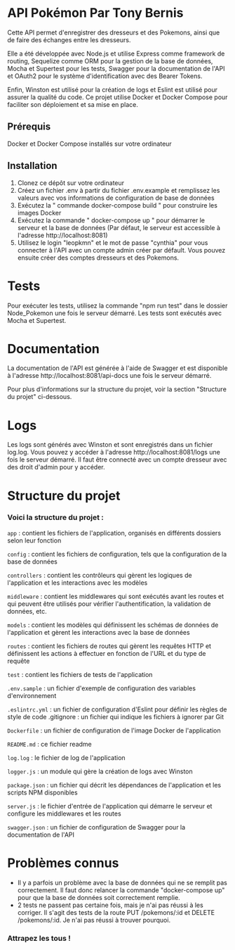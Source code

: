 # API Pokémon Par Tony Bernis

Cette API permet d'enregistrer des dresseurs et des Pokemons, ainsi que de faire des échanges entre les dresseurs. 

Elle a été développée avec Node.js et utilise Express comme framework de routing, Sequelize comme ORM pour la gestion de la base de données, Mocha et Supertest pour les tests, Swagger pour la documentation de l'API et OAuth2 pour le système d'identification avec des Bearer Tokens. 

Enfin, Winston est utilisé pour la création de logs et Eslint est utilisé pour assurer la qualité du code.
Ce projet utilise Docker et Docker Compose pour faciliter son déploiement et sa mise en place.

## Prérequis

Docker et Docker Compose installés sur votre ordinateur

## Installation

1. Clonez ce dépôt sur votre ordinateur
2. Créez un fichier .env à partir du fichier .env.example et remplissez les valeurs avec vos informations de configuration de base de données 
3. Exécutez la " commande docker-compose build " pour construire les images Docker
4. Exécutez la commande " docker-compose up " pour démarrer le serveur et la base de données (Par défaut, le serveur est accessible à l'adresse http://localhost:8081)
5. Utilisez le login "leopkmn" et le mot de passe "cynthia" pour vous connecter à l'API avec un compte admin créer par défault. Vous pouvez ensuite créer des comptes dresseurs et des Pokemons.


# Tests

Pour exécuter les tests, utilisez la commande "npm run test" dans le dossier Node_Pokemon une fois le serveur démarré. Les tests sont exécutés avec Mocha et Supertest. 

# Documentation

La documentation de l'API est générée à l'aide de Swagger et est disponible à l'adresse http://localhost:8081/api-docs une fois le serveur démarré.

Pour plus d'informations sur la structure du projet, voir la section "Structure du projet" ci-dessous.

# Logs

Les logs sont générés avec Winston et sont enregistrés dans un fichier log.log. 
Vous pouvez y accéder à l'adresse http://localhost:8081/logs une fois le serveur démarré. Il faut être connecté avec un compte dresseur avec des droit d'admin pour y accéder.

# Structure du projet
### Voici la structure du projet :

`app` : contient les fichiers de l'application, organisés en différents dossiers selon leur fonction

``config`` : contient les fichiers de configuration, tels que la configuration de la base de données

``controllers`` : contient les contrôleurs qui gèrent les logiques de l'application et les interactions avec les modèles

``middleware`` : contient les middlewares qui sont exécutés avant les routes et qui peuvent être utilisés pour vérifier l'authentification, la validation de données, etc.

``models`` : contient les modèles qui définissent les schémas de données de l'application et gèrent les interactions avec la base de données

``routes`` : contient les fichiers de routes qui gèrent les requêtes HTTP et définissent les actions à effectuer en fonction de l'URL et du type de requête

``test`` : contient les fichiers de tests de l'application

``.env.sample`` : un fichier d'exemple de configuration des variables d'environnement

``.eslintrc.yml`` : un fichier de configuration d'Eslint pour définir les règles de style de code
.gitignore : un fichier qui indique les fichiers à ignorer par Git

``Dockerfile`` : un fichier de configuration de l'image Docker de l'application

``README.md`` : ce fichier readme

``log.log`` : le fichier de log de l'application

``logger.js`` : un module qui gère la création de logs avec Winston

``package.json`` : un fichier qui décrit les dépendances de l'application et les scripts NPM disponibles

``server.js`` : le fichier d'entrée de l'application qui démarre le serveur et configure les middlewares et les routes

``swagger.json`` : un fichier de configuration de Swagger pour la documentation de l'API

# Problèmes connus

- Il y a parfois un problème avec la base de données qui ne se remplit pas correctement. Il faut donc relancer la commande "docker-compose up" pour que la base de données soit correctement remplie.
- 2 tests ne passent pas certaine fois, mais je n'ai pas réussi à les corriger. Il s'agit des tests de la route PUT /pokemons/:id et DELETE /pokemons/:id. Je n'ai pas réussi à trouver pourquoi.


### Attrapez les tous !